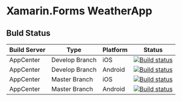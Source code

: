 # Xamarin.Forms WeatherApp

## Buld Status


| Build Server | Type         | Platform | Status                                                                                                                                                                                 |
|--------------|--------------|----------|----------------------------------------------------------------------------------------------------------------------------------------------------------------------------------------|
| AppCenter  | Develop Branch   | iOS      |   [![Build status](https://build.appcenter.ms/v0.1/apps/c4cf1082-3025-4309-a23f-3cfa6e72c237/branches/develop/badge)](https://appcenter.ms)    |
| AppCenter  | Develop Branch  | Android      |   [![Build status](https://build.appcenter.ms/v0.1/apps/c99c66ed-038b-467e-bb3c-e831e48188b6/branches/master/badge)](https://appcenter.ms) |
| AppCenter  | Master Branch   | iOS      |   [![Build status](https://build.appcenter.ms/v0.1/apps/36171f66-89de-4dd7-ac7d-34a8a6bb5fb7/branches/master/badge)](https://appcenter.ms)    |
| AppCenter  | Master Branch  | Android      |   [![Build status](https://build.appcenter.ms/v0.1/apps/c4cf1082-3025-4309-a23f-3cfa6e72c237/branches/master/badge)](https://appcenter.ms) |
